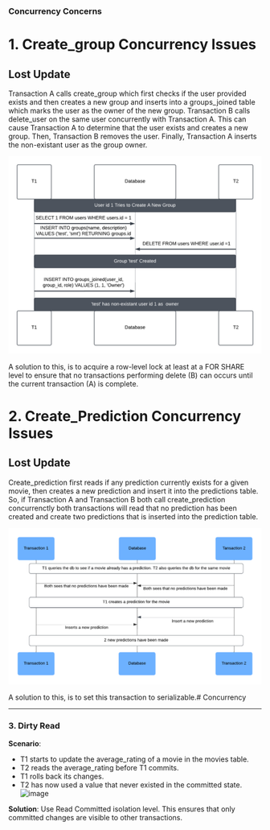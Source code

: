 ### Concurrency Concerns

# 1. Create_group Concurrency Issues

## Lost Update

Transaction A calls create_group which first checks if the user provided exists and then creates a new group and inserts into a groups_joined table which marks the user as the owner of the new group. Transaction B calls delete_user on the same user concurrently with Transaction A. This can cause Transaction A to determine that the user exists and creates a new group. Then, Transaction B removes the user. Finally, Transaction A inserts the non-existant user as the group owner. 

![image](https://github.com/TylerNP/365MM-/blob/main/images/ownerless_group_concurrency_diagram.png)

A solution to this, is to acquire a row-level lock at least at a FOR SHARE level to ensure that no transactions performing delete (B) can occurs until the current transaction (A) is complete. 

# 2. Create_Prediction Concurrency Issues

## Lost Update

Create_prediction first reads if any prediction currently exists for a given movie, then creates a new prediction and insert it into the predictions table. So, if Transaction A and Transaction B both call create_prediction concurrenctly both transactions will read that no prediction has been created and create two predictions that is inserted into the prediction table. 

![iamge](https://github.com/TylerNP/365MM-/blob/main/images/CSC%20365_%20Template%20Sequence%20diagram.png)

A solution to this, is to set this transaction to serializable.# Concurrency

---
### 3. Dirty Read ###
**Scenario**:
* T1 starts to update the average_rating of a movie in the movies table.
* T2 reads the average_rating before T1 commits.
* T1 rolls back its changes.
* T2 has now used a value that never existed in the committed state.
![image](https://github.com/user-attachments/assets/30102c1c-a69d-4804-b48d-f0352e485866)

**Solution**: Use Read Committed isolation level. This ensures that only committed changes are visible to other transactions.

